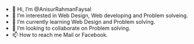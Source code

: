 - 👋 Hi, I’m @AnisurRahmanFaysal
- 👀 I’m interested in Web Design, Web developing and Problem solveing.
- 🌱 I’m currently learning Web Design and Problem solving.
- 💞️ I’m looking to collaborate on Problem solving.
- 📫 How to reach me Mail or Facebook.

<!---
AnisurRahmanFaysal/AnisurRahmanFaysal is a ✨ special ✨ repository because its `README.md` (this file) appears on your GitHub profile.
You can click the Preview link to take a look at your changes.
--->
